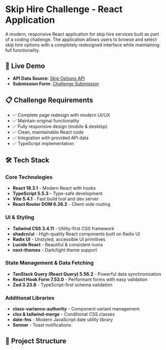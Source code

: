 # Skip Hire Challenge - React Application

A modern, responsive React application for skip hire services built as part of a coding challenge. The application allows users to browse and select skip hire options with a completely redesigned interface while maintaining full functionality.

## 🚀 Live Demo

- **API Data Source**: [Skip Options API](https://app.wewantwaste.co.uk/api/skips/by-location?postcode=NR32&area=Lowestoft)
- **Submission Form**: [Challenge Submission](https://forms.gle/N6nKLgW8CMqZ2eFY8)

## 📋 Challenge Requirements

- ✅ Complete page redesign with modern UI/UX
- ✅ Maintain original functionality
- ✅ Fully responsive design (mobile & desktop)
- ✅ Clean, maintainable React code
- ✅ Integration with provided API data
- ✅ TypeScript implementation

## 🛠️ Tech Stack

### Core Technologies
- **React 18.3.1** - Modern React with hooks
- **TypeScript 5.5.3** - Type-safe development
- **Vite 5.4.1** - Fast build tool and dev server
- **React Router DOM 6.26.2** - Client-side routing

### UI & Styling
- **Tailwind CSS 3.4.11** - Utility-first CSS framework
- **shadcn/ui** - High-quality React components built on Radix UI
- **Radix UI** - Unstyled, accessible UI primitives
- **Lucide React** - Beautiful & consistent icons
- **next-themes** - Dark/light theme support

### State Management & Data Fetching
- **TanStack Query (React Query) 5.56.2** - Powerful data synchronization
- **React Hook Form 7.53.0** - Performant forms with easy validation
- **Zod 3.23.8** - TypeScript-first schema validation

### Additional Libraries
- **class-variance-authority** - Component variant management
- **clsx & tailwind-merge** - Conditional CSS classes
- **date-fns** - Modern JavaScript date utility library
- **Sonner** - Toast notifications

## 📁 Project Structure